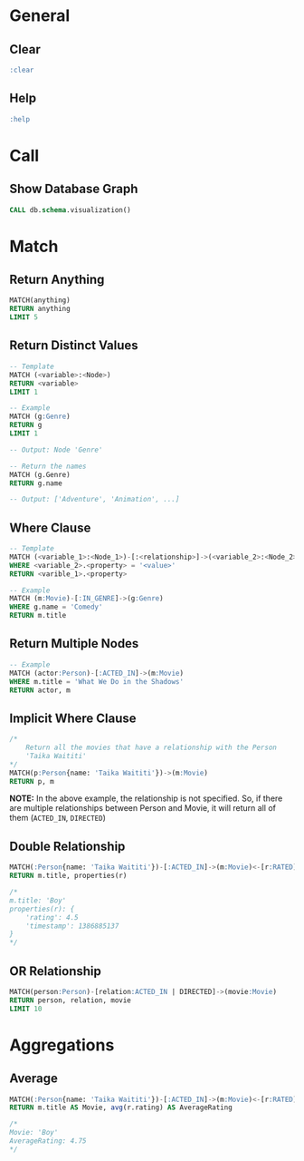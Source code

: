 # General
## Clear
```sql
:clear
```

## Help
```sql
:help
```

# Call
## Show Database Graph
```sql
CALL db.schema.visualization()
```

# Match
## Return Anything
```sql
MATCH(anything) 
RETURN anything
LIMIT 5
```

## Return Distinct Values
```sql
-- Template
MATCH (<variable>:<Node>)
RETURN <variable>
LIMIT 1

-- Example
MATCH (g:Genre)
RETURN g
LIMIT 1 

-- Output: Node 'Genre'

-- Return the names
MATCH (g.Genre)
RETURN g.name

-- Output: ['Adventure', 'Animation', ...]
```

## Where Clause
```sql
-- Template
MATCH (<variable_1>:<Node_1>)-[:<relationship>]->(<variable_2>:<Node_2>)
WHERE <variable_2>.<property> = '<value>'
RETURN <varible_1>.<property>

-- Example
MATCH (m:Movie)-[:IN_GENRE]->(g:Genre)
WHERE g.name = 'Comedy'
RETURN m.title
```

## Return Multiple Nodes
```sql
-- Example
MATCH (actor:Person)-[:ACTED_IN]->(m:Movie)
WHERE m.title = 'What We Do in the Shadows'
RETURN actor, m
```

## Implicit Where Clause
```sql
/* 
    Return all the movies that have a relationship with the Person
    'Taika Waititi'
*/
MATCH(p:Person{name: 'Taika Waititi'})->(m:Movie)
RETURN p, m
```
**NOTE:** In the above example, the relationship is not specified. So, if there are multiple relationships between Person and Movie, it will return all of them (`ACTED_IN`, `DIRECTED`)

## Double Relationship
```sql
MATCH(:Person{name: 'Taika Waititi'})-[:ACTED_IN]->(m:Movie)<-[r:RATED]-(u:User)
RETURN m.title, properties(r)

/*
m.title: 'Boy'
properties(r): {
    'rating': 4.5
    'timestamp': 1386885137
}
*/
```

## OR Relationship
```sql
MATCH(person:Person)-[relation:ACTED_IN | DIRECTED]->(movie:Movie)
RETURN person, relation, movie
LIMIT 10
```

# Aggregations
## Average
```sql
MATCH(:Person{name: 'Taika Waititi'})-[:ACTED_IN]->(m:Movie)<-[r:RATED]-(u:User)
RETURN m.title AS Movie, avg(r.rating) AS AverageRating

/*
Movie: 'Boy'
AverageRating: 4.75
*/
```